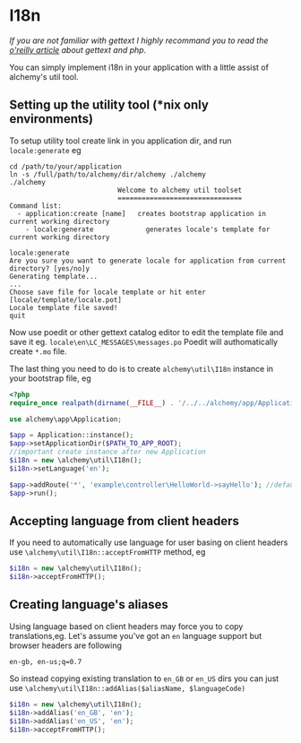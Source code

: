 I18n
====

*If you are not familiar with gettext I highly recommand you to read the [o'reilly article](http://onlamp.com/pub/a/php/2002/06/13/php.html) about gettext and php.*


You can simply implement i18n in your application with a little assist of alchemy's util tool.

Setting up the utility tool (*nix only environments)
--------------------------

To setup utility tool create link in you application dir, and run `locale:generate` eg
```
cd /path/to/your/application
ln -s /full/path/to/alchemy/dir/alchemy ./alchemy
./alchemy
                           Welcome to alchemy util toolset
                           ===============================
Command list:
  - application:create [name]   creates bootstrap application in current working directory
	- locale:generate             generates locale's template for current working directory

locale:generate
Are you sure you want to generate locale for application from current directory? [yes/no]y
Generating template...
...
Choose save file for locale template or hit enter [locale/template/locale.pot]
Locale template file saved!
quit
```

Now use poedit or other gettext catalog editor to edit the template file and save it eg. `locale\en\LC_MESSAGES\messages.po`
Poedit will authomatically create `*.mo` file.

The last thing you need to do is to create `alchemy\util\I18n` instance in your bootstrap file, eg

```php
<?php
require_once realpath(dirname(__FILE__) . '/../../alchemy/app/Application.php');

use alchemy\app\Application;

$app = Application::instance();
$app->setApplicationDir($PATH_TO_APP_ROOT);
//important create instance after new Application
$i18n = new \alchemy\util\I18n();
$i18n->setLanguage('en');

$app->addRoute('*', 'example\controller\HelloWorld->sayHello'); //default route
$app->run();
```

Accepting language from client headers
-----------------------------------

If you need to automatically use language for user basing on client headers use `\alchemy\util\I18n::acceptFromHTTP` method, eg
```php
$i18n = new \alchemy\util\I18n();
$i18n->acceptFromHTTP();
```

Creating language's aliases
-------------------------

Using language based on client headers may force you to copy translations,eg.
Let's assume you've got an `en` language support but browser headers are following
```
en-gb, en-us;q=0.7
```

So instead copying existing translation to `en_GB` or `en_US` dirs you can just use `\alchemy\util\I18n::addAlias($aliasName, $languageCode)`

```php
$i18n = new \alchemy\util\I18n();
$i18n->addAlias('en_GB', 'en');
$i18n->addAlias('en_US', 'en');
$i18n->acceptFromHTTP();
```